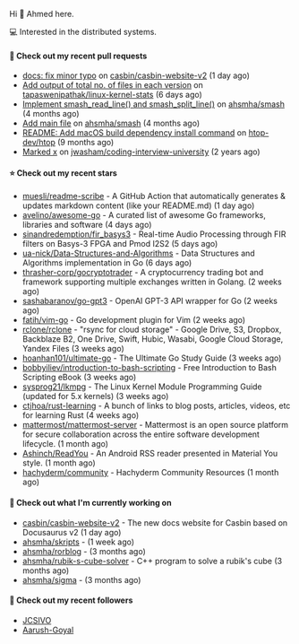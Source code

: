 Hi 👋 Ahmed here.

💻 Interested in the distributed systems.

#### 🔨 Check out my recent pull requests

- [docs: fix minor typo](https://github.com/casbin/casbin-website-v2/pull/144) on [casbin/casbin-website-v2](https://github.com/casbin/casbin-website-v2) (1 day ago)
- [Add output of total no. of files in each version](https://github.com/tapaswenipathak/linux-kernel-stats/pull/121) on [tapaswenipathak/linux-kernel-stats](https://github.com/tapaswenipathak/linux-kernel-stats) (6 days ago)
- [Implement smash_read_line() and smash_split_line()](https://github.com/ahsmha/smash/pull/2) on [ahsmha/smash](https://github.com/ahsmha/smash) (4 months ago)
- [Add main file](https://github.com/ahsmha/smash/pull/1) on [ahsmha/smash](https://github.com/ahsmha/smash) (4 months ago)
- [README: Add macOS build dependency install command](https://github.com/htop-dev/htop/pull/976) on [htop-dev/htop](https://github.com/htop-dev/htop) (9 months ago)
- [Marked x](https://github.com/jwasham/coding-interview-university/pull/709) on [jwasham/coding-interview-university](https://github.com/jwasham/coding-interview-university) (2 years ago)

#### ⭐ Check out my recent stars

- [muesli/readme-scribe](https://github.com/muesli/readme-scribe) - A GitHub Action that automatically generates &amp; updates markdown content (like your README.md) (1 day ago)
- [avelino/awesome-go](https://github.com/avelino/awesome-go) - A curated list of awesome Go frameworks, libraries and software (4 days ago)
- [sinandredemption/fir_basys3](https://github.com/sinandredemption/fir_basys3) - Real-time Audio Processing through FIR filters on Basys-3 FPGA and Pmod I2S2 (5 days ago)
- [ua-nick/Data-Structures-and-Algorithms](https://github.com/ua-nick/Data-Structures-and-Algorithms) - Data Structures and Algorithms implementation in Go (6 days ago)
- [thrasher-corp/gocryptotrader](https://github.com/thrasher-corp/gocryptotrader) - A cryptocurrency trading bot and framework supporting multiple exchanges written in Golang. (2 weeks ago)
- [sashabaranov/go-gpt3](https://github.com/sashabaranov/go-gpt3) - OpenAI GPT-3 API wrapper for Go (2 weeks ago)
- [fatih/vim-go](https://github.com/fatih/vim-go) - Go development plugin for Vim (2 weeks ago)
- [rclone/rclone](https://github.com/rclone/rclone) - &#34;rsync for cloud storage&#34; - Google Drive, S3, Dropbox, Backblaze B2, One Drive, Swift, Hubic, Wasabi, Google Cloud Storage, Yandex Files (3 weeks ago)
- [hoanhan101/ultimate-go](https://github.com/hoanhan101/ultimate-go) - The Ultimate Go Study Guide (3 weeks ago)
- [bobbyiliev/introduction-to-bash-scripting](https://github.com/bobbyiliev/introduction-to-bash-scripting) - Free Introduction to Bash Scripting eBook (3 weeks ago)
- [sysprog21/lkmpg](https://github.com/sysprog21/lkmpg) - The Linux Kernel Module Programming Guide (updated for 5.x kernels) (3 weeks ago)
- [ctjhoa/rust-learning](https://github.com/ctjhoa/rust-learning) - A bunch of links to blog posts, articles, videos, etc for learning Rust (4 weeks ago)
- [mattermost/mattermost-server](https://github.com/mattermost/mattermost-server) - Mattermost is an open source platform for secure collaboration across the entire software development lifecycle. (1 month ago)
- [Ashinch/ReadYou](https://github.com/Ashinch/ReadYou) - An Android RSS reader presented in Material You style. (1 month ago)
- [hachyderm/community](https://github.com/hachyderm/community) - Hachyderm Community Resources (1 month ago)

#### 👷 Check out what I'm currently working on

- [casbin/casbin-website-v2](https://github.com/casbin/casbin-website-v2) - The new docs website for Casbin based on Docusaurus v2 (1 day ago)
- [ahsmha/skripts](https://github.com/ahsmha/skripts) -  (1 week ago)
- [ahsmha/rorblog](https://github.com/ahsmha/rorblog) -  (3 months ago)
- [ahsmha/rubik-s-cube-solver](https://github.com/ahsmha/rubik-s-cube-solver) - C&#43;&#43; program to solve a rubik&#39;s cube (3 months ago)
- [ahsmha/sigma](https://github.com/ahsmha/sigma) -  (3 months ago)

#### 👯 Check out my recent followers

- [JCSIVO](https://github.com/JCSIVO)
- [Aarush-Goyal](https://github.com/Aarush-Goyal)


